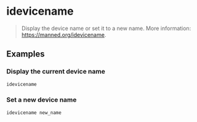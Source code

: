 # idevicename

> Display the device name or set it to a new name. More information: <https://manned.org/idevicename>.

## Examples

### Display the current device name

```bash
idevicename
```

### Set a new device name

```bash
idevicename new_name
```
